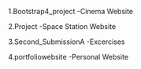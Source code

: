1.Bootstrap4_project
-Cinema Website

2.Project
-Space Station Website

3.Second_SubmissionA
-Excercises

4.portfoliowebsite
-Personal Website
